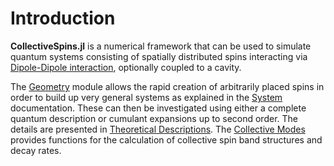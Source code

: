 # Introduction

**CollectiveSpins.jl** is a numerical framework that can be used to simulate quantum systems consisting of spatially distributed spins interacting via [Dipole-Dipole interaction](@ref), optionally coupled to a cavity.

The [Geometry](@ref) module allows the rapid creation of arbitrarily placed spins in order to build up very general systems as explained in the [System](@ref) documentation. These can then be investigated using either a complete quantum description or cumulant expansions up to second order. The details are presented in [Theoretical Descriptions](@ref). The [Collective Modes](@ref) provides functions for the calculation of collective spin band structures and decay rates.
